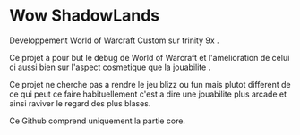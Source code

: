 # Wow ShadowLands
Developpement World of Warcraft Custom sur trinity 9x .

Ce projet a pour but le debug de World of Warcraft et l'amelioration de celui ci aussi bien sur l'aspect cosmetique que la jouabilite .

Ce projet  ne cherche pas a rendre le jeu blizz ou fun mais plutot different de ce qui peut ce faire habituellement c'est a dire une jouabilite plus arcade et ainsi raviver le regard des plus blases.

Ce Github comprend uniquement la partie core.